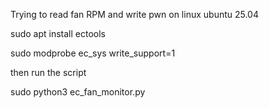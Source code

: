 Trying to read fan RPM and write pwn on linux ubuntu 25.04

sudo apt install ectools

sudo modprobe ec_sys write_support=1

then run the script 

sudo python3 ec_fan_monitor.py
